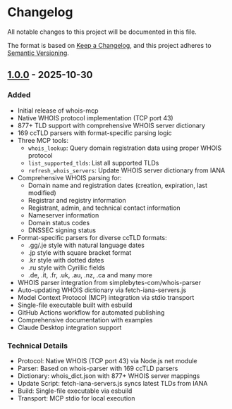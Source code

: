 # Changelog

All notable changes to this project will be documented in this file.

The format is based on [Keep a Changelog](https://keepachangelog.com/en/1.0.0/),
and this project adheres to [Semantic Versioning](https://semver.org/spec/v2.0.0.html).

## [1.0.0] - 2025-10-30

### Added
- Initial release of whois-mcp
- Native WHOIS protocol implementation (TCP port 43)
- 877+ TLD support with comprehensive WHOIS server dictionary
- 169 ccTLD parsers with format-specific parsing logic
- Three MCP tools:
  - `whois_lookup`: Query domain registration data using proper WHOIS protocol
  - `list_supported_tlds`: List all supported TLDs
  - `refresh_whois_servers`: Update WHOIS server dictionary from IANA
- Comprehensive WHOIS parsing for:
  - Domain name and registration dates (creation, expiration, last modified)
  - Registrar and registry information
  - Registrant, admin, and technical contact information
  - Nameserver information
  - Domain status codes
  - DNSSEC signing status
- Format-specific parsers for diverse ccTLD formats:
  - .gg/.je style with natural language dates
  - .jp style with square bracket format
  - .kr style with dotted dates
  - .ru style with Cyrillic fields
  - .de, .it, .fr, .uk, .au, .nz, .ca and many more
- WHOIS parser integration from simplebytes-com/whois-parser
- Auto-updating WHOIS dictionary via fetch-iana-servers.js
- Model Context Protocol (MCP) integration via stdio transport
- Single-file executable built with esbuild
- GitHub Actions workflow for automated publishing
- Comprehensive documentation with examples
- Claude Desktop integration support

### Technical Details
- Protocol: Native WHOIS (TCP port 43) via Node.js net module
- Parser: Based on whois-parser with 169 ccTLD parsers
- Dictionary: whois_dict.json with 877+ WHOIS server mappings
- Update Script: fetch-iana-servers.js syncs latest TLDs from IANA
- Build: Single-file executable via esbuild
- Transport: MCP stdio for local execution

[1.0.0]: https://github.com/simplebytes-com/whois-mcp/releases/tag/v1.0.0
